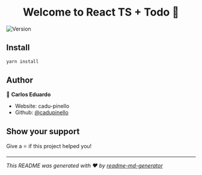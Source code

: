 <h1 align="center">Welcome to React TS + Todo 👋</h1>
<p>
  <img alt="Version" src="https://img.shields.io/badge/version-1.0.0-blue.svg?cacheSeconds=2592000" />
</p>

## Install

```sh
yarn install
```

## Author

👤 **Carlos Eduardo**

* Website: cadu-pinello
* Github: [@cadupinello](https://github.com/cadupinello)

## Show your support

Give a ⭐️ if this project helped you!

***
_This README was generated with ❤️ by [readme-md-generator](https://github.com/kefranabg/readme-md-generator)_
